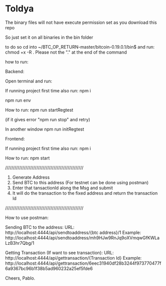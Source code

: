 # Toldya
The binary files will not have execute permission set as you download this repo

So just set it on all binaries in the bin folder

to do so cd into 
~/BTC_OP_RETURN-master/bitcoin-0.19.0.1/bin$ 
and run: 
chmod +x -R .
Please not the "." at the end of the command




how to run: 

Backend:

Open terminal and run:

If running project first time also run:
npm i


npm run env

How to run:
npm run startRegtest 

(if it gives error "npm run stop" and retry)

In another window
npm run initRegtest


Frontend:

If running project first time also run:
npm i


How to run:
npm start

//////////////////////////////////////////////////


1. Generate Address 
2. Send BTC to this address (For testnet can be done using postman)
3. Enter that tansactionId along the Msg and submit
4. It will do the transaction to the fixed address and return the transaction Id

//////////////////////////////////////////////////

How to use postman: 

Sending BTC to the address:
URL:
http://localhost:4444/api/sendtoaddress/{btc address}/1
Example:
http://localhost:4444/api/sendtoaddress/mh9HJw9RnJq9oXVmqwGfKWLaLzB3hr7Qbg/1

Getting Transaction (If want to see transaction):
URL:
http://localhost:4444/api/gettransaction/{Transaction Id}
Example:
http://localhost:4444/api/gettransaction/6eec31940df28b3244f973770477f6a9367bc96b1f38b5ad960232a25ef5fde6


Cheers,
Pablo.
